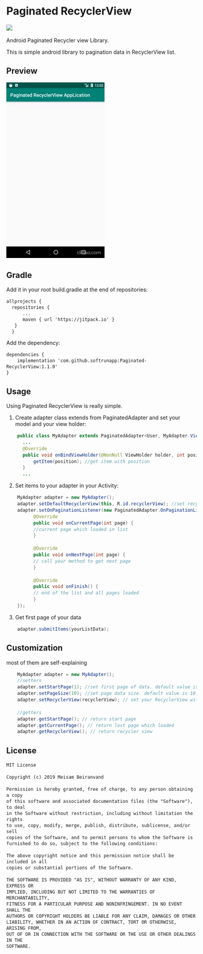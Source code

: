 # Paginated RecyclerView
[![](https://jitpack.io/v/softrunapp/Paginated-RecyclerView.svg)](https://jitpack.io/#softrunapp/Paginated-RecyclerView)


Android Paginated Recycler view Library.

This is simple android library to pagination data in RecyclerView list.

## Preview
<img src="screen.gif" width="260" />

## Gradle

Add it in your root build.gradle at the end of repositories:


    allprojects {
      repositories {
          ...
          maven { url 'https://jitpack.io' }
       }
	  }
Add the dependency:

	dependencies {
	    implementation 'com.github.softrunapp:Paginated-RecyclerView:1.1.0'
	}




## Usage
Using Paginated RecyclerView is really simple.

1. Create adapter class extends from PaginatedAdapter and set your model and your view holder: 

```java
    public class MyAdapter extends PaginatedAdapter<User, MyAdapter.ViewHolder> {
      ...
      @Override
      public void onBindViewHolder(@NonNull ViewHolder holder, int position) {
          getItem(position); //get item with position
      }
      ...
```

2. Set items to your adapter in your Activity: 

```java
    MyAdapter adapter = new MyAdapter();
    adapter.setDefaultRecyclerView(this, R.id.recyclerView); //set recyclerview with id and Activity. by default set LinearLayout for LayoutManager and setFixSize to true
    adapter.setOnPaginationListener(new PaginatedAdapter.OnPaginationListener() {
	      @Override
	      public void onCurrentPage(int page) {
		  //current page which loaded in list
	      }

	      @Override
	      public void onNextPage(int page) {
		  // call your method to get next page
	      }

	      @Override
	      public void onFinish() {
		  // end of the list and all pages loaded
	      }
	});
```

3. Get first page of your data

```java
    adapter.submitItems(yourListData);
```

## Customization
most of them are self-explaining

```java
    MyAdapter adapter = new MyAdapter();
    //setters
    adapter.setStartPage(1); //set first page of data. default value is 1.
    adapter.setPageSize(10); //set page data size. default value is 10.
    adapter.setRecyclerView(recyclerView); // set your RecyclerView with options
    
    //getters
    adapter.getStartPage(); // return start page
    adapter.getCurrentPage(); // return last page which loaded
    adapter.getRecyclerView(); // return recycler view 
```
## License
	MIT License

	Copyright (c) 2019 Meisam Beiranvand

	Permission is hereby granted, free of charge, to any person obtaining a copy
	of this software and associated documentation files (the "Software"), to deal
	in the Software without restriction, including without limitation the rights
	to use, copy, modify, merge, publish, distribute, sublicense, and/or sell
	copies of the Software, and to permit persons to whom the Software is
	furnished to do so, subject to the following conditions:

	The above copyright notice and this permission notice shall be included in all
	copies or substantial portions of the Software.

	THE SOFTWARE IS PROVIDED "AS IS", WITHOUT WARRANTY OF ANY KIND, EXPRESS OR
	IMPLIED, INCLUDING BUT NOT LIMITED TO THE WARRANTIES OF MERCHANTABILITY,
	FITNESS FOR A PARTICULAR PURPOSE AND NONINFRINGEMENT. IN NO EVENT SHALL THE
	AUTHORS OR COPYRIGHT HOLDERS BE LIABLE FOR ANY CLAIM, DAMAGES OR OTHER
	LIABILITY, WHETHER IN AN ACTION OF CONTRACT, TORT OR OTHERWISE, ARISING FROM,
	OUT OF OR IN CONNECTION WITH THE SOFTWARE OR THE USE OR OTHER DEALINGS IN THE
	SOFTWARE.
